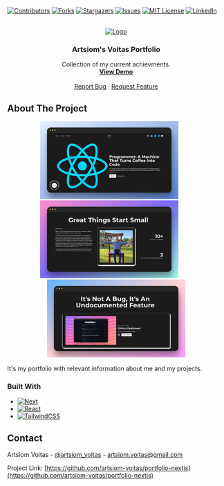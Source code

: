 [![Contributors][contributors-shield]][contributors-url]
[![Forks][forks-shield]][forks-url]
[![Stargazers][stars-shield]][stars-url]
[![Issues][issues-shield]][issues-url]
[![MIT License][license-shield]][license-url]
[![LinkedIn][linkedin-shield]][linkedin-url]

<!-- PROJECT LOGO -->
<br />
<div align="center">
  <a target="_blank" href="https://github.com/artsiom-voitas/portfolio-nextjs">
    <img src="public/favicon.ico" alt="Logo" width="40" height="40">
  </a>

<h3 align="center">Artsiom's Voitas Portfolio</h3>

  <p align="center">
    Collection of my current achievments.
    <br />
    <a href="artsiom-voitas.vercel.app"><strong>View Demo</strong></a>
    <br />
    <br />
    <a href="https://github.com/artsiom-voitas/portfolio-nextjs/issues">Report Bug</a>
    ·
    <a href="https://github.com/artsiom-voitas/portfolio-nextjs/issues">Request Feature</a>
  </p>
</div>

<!-- ABOUT THE PROJECT -->

## About The Project

<p align="center">
  <img src="public/images/home-page.png" width="320" alt="Home page">
&nbsp; &nbsp; &nbsp; &nbsp;
  <img align="justify" src="public/images/about-page.png" width="320" alt="About page">
  &nbsp; &nbsp; &nbsp; &nbsp;
   <img align="justify" src="public/images/projects-page.png" width="320" alt="Projects page">
</p>

It's my portfolio with relevant information about me and my projects.

### Built With

-   [![Next][Next.js]][Next-url]
-   [![React][React.js]][React-url]
-   [![TailwindCSS][tailwindcss.com]][tailwindcss-url]

<!-- CONTACT -->

## Contact

Artsiom Voitas - [@artsiom_voitas](https://twitter.com/artsiom_voitas) - artsiom.voitas@gmail.com

Project Link: [https://github.com/artsiom-voitas/portfolio-nextjs](https://github.com/artsiom-voitas/portfolio-nextjs)

<!-- MARKDOWN LINKS & IMAGES -->
<!-- https://www.markdownguide.org/basic-syntax/#reference-style-links -->

[contributors-shield]: https://img.shields.io/github/contributors/artsiom-voitas/portfolio-nextjs.svg?style=for-the-badge
[contributors-url]: https://github.com/artsiom-voitas/portfolio-nextjs/graphs/contributors
[forks-shield]: https://img.shields.io/github/forks/artsiom-voitas/portfolio-nextjs.svg?style=for-the-badge
[forks-url]: https://github.com/artsiom-voitas/portfolio-nextjs/network/members
[stars-shield]: https://img.shields.io/github/stars/artsiom-voitas/portfolio-nextjs.svg?style=for-the-badge
[stars-url]: https://github.com/artsiom-voitas/portfolio-nextjs/stargazers
[issues-shield]: https://img.shields.io/github/issues/artsiom-voitas/portfolio-nextjs.svg?style=for-the-badge
[issues-url]: https://github.com/artsiom-voitas/portfolio-nextjs/issues
[license-shield]: https://img.shields.io/github/license/artsiom-voitas/portfolio-nextjs.svg?style=for-the-badge
[license-url]: https://github.com/artsiom-voitas/portfolio-nextjs/blob/master/LICENSE
[linkedin-shield]: https://img.shields.io/badge/-LinkedIn-black.svg?style=for-the-badge&logo=linkedin&colorB=555
[linkedin-url]: https://www.linkedin.com/in/artsiom-voitas/
[Next.js]: https://img.shields.io/badge/Next-black?style=for-the-badge&logo=next.js&logoColor=white
[Next-url]: https://nextjs.org/
[React.js]: https://img.shields.io/badge/React-20232A?style=for-the-badge&logo=react&logoColor=61DAFB
[React-url]: https://reactjs.org/
[tailwindcss.com]: https://img.shields.io/badge/Tailwind_CSS-38B2AC?style=for-the-badge&logo=tailwind-css&logoColor=white
[tailwindcss-url]: https://tailwindcss.com/
